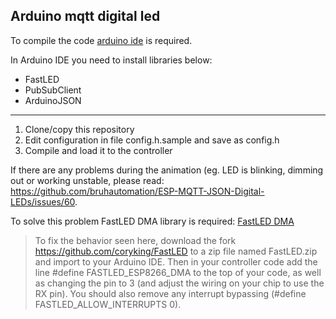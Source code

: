 ## Arduino mqtt digital led

To compile the code [arduino ide](https://www.arduino.cc/en/Main/Software) is required.

In Arduino IDE you need to install libraries below:
* FastLED
* PubSubClient
* ArduinoJSON

------------------------------

1) Clone/copy this repository
2) Edit configuration in file config.h.sample and save as config.h
3) Compile and load it to the controller

If there are any problems during the animation (eg. LED is blinking, dimming out or working unstable, please read:
https://github.com/bruhautomation/ESP-MQTT-JSON-Digital-LEDs/issues/60.

To solve this problem FastLED DMA library is required: [FastLED DMA](https://github.com/coryking/FastLED)

> To fix the behavior seen here, download the fork https://github.com/coryking/FastLED to a zip file named FastLED.zip and import to your Arduino IDE. Then in your controller code add the line #define FASTLED_ESP8266_DMA to the top of your code, as well as changing the pin to 3 (and adjust the wiring on your chip to use the RX pin). You should also remove any interrupt bypassing (#define FASTLED_ALLOW_INTERRUPTS 0).
